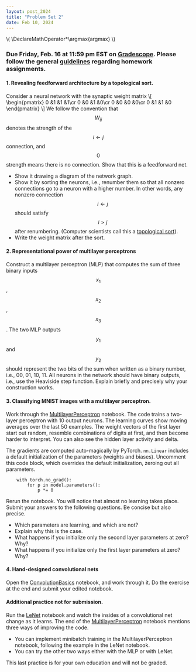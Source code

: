 ```yaml
---
layout: post_2024
title: "Problem Set 2"
date: Feb 10, 2024
---
```

\\(
\DeclareMathOperator*\argmax{argmax}
\\)

### Due Friday, Feb. 16 at 11:59 pm EST on [Gradescope](https://www.gradescope.com/courses/725211). Please follow the general [guidelines](https://cos485.github.io/2024/02/05/homework-guidelines.html) regarding homework assignments.

#### 1. Revealing feedforward architecture by a topological sort.
Consider a neural network with the synaptic weight matrix
\\[
\begin{pmatrix}
0 &1 &1 &1\cr
0 &0 &1 &0\cr
0 &0 &0 &0\cr
0 &1 &1 &0
\end{pmatrix}
\\]
We follow the convention that $$W_{ij}$$ denotes the strength of the $$i\leftarrow j$$ connection, and $$0$$ strength means there is no connection.  Show that this is a feedforward net.

   - Show it drawing a diagram of the network graph.
   - Show it by sorting the neurons, i.e., renumber them so that all nonzero connections go to a neuron with a higher number. 
     In other words, any nonzero connection $$i\leftarrow j$$ should satisfy $$i>j$$ after renumbering.
     (Computer scientists call this a [topological sort](https://en.wikipedia.org/wiki/Topological_sorting)).
   - Write the weight matrix after the sort.

#### 2. Representational power of multilayer perceptrons
Construct a multilayer perceptron (MLP) that computes the sum of three binary inputs $$x_{1}$$, $$x_{2}$$, $$x_{3}$$. The two MLP outputs $$y_{1}$$ and $$y_{2}$$ should represent the two bits of the sum when written as a binary number, i.e., 00, 01, 10, 11. All neurons in the network should have binary outputs, i.e., use the Heaviside step function. Explain briefly and precisely why your construction works.

#### 3. Classifying MNIST images with a multilayer perceptron.
Work through the [MultilayerPerceptron](https://colab.research.google.com/drive/1KXSSlRrZ_AWc8RFh7ihSg856W9bKrWmG) notebook.
The code trains a two-layer perceptron with 10 output neurons. 
The learning curves show moving averages over the last 50 examples.
The weight vectors of the first layer start out random, resemble combinations of digits at first, and then become harder to interpret.
You can also see the hidden layer activity and delta.
   
The gradients are computed auto-magically by PyTorch. `nn.Linear` includes a default initialization of the parameters (weights and biases).
Uncomment this code block, which overrides the default initialization, zeroing out all parameters.

        with torch.no_grad():
            for p in model.parameters():
                p *= 0

Rerun the notebook. You will notice that almost no learning takes place. Submit your answers to the following questions. Be concise but also precise.
   - Which parameters are learning, and which are not?
   - Explain why this is the case.
   - What happens if you initialize only the second layer parameters at zero? Why?
   - What happens if you initialize only the first layer parameters at zero? Why?

#### 4. Hand-designed convolutional nets
Open the [ConvolutionBasics](https://colab.research.google.com/drive/1K_QrGjNUz4jrpMOvU941KVKcXrUQSgtj) notebook, and work through it. 
Do the exercise at the end and submit your edited notebook.

#### Additional practice not for submission.
Run the [LeNet](https://colab.research.google.com/drive/1KcHi031FiR2wC79ppDcwE4D1dW8bxqP-) notebook and watch the insides of a convolutional net change as it learns. The end of the [MultilayerPerceptron](https://colab.research.google.com/drive/1KXSSlRrZ_AWc8RFh7ihSg856W9bKrWmG) notebook mentions three ways of improving the code. 
   - You can implement minibatch training in the MultilayerPerceptron notebook, following the example in the LeNet notebook.
   - You can try the other two ways either with the MLP or with LeNet. 
   
This last practice is for your own education and will not be graded.
